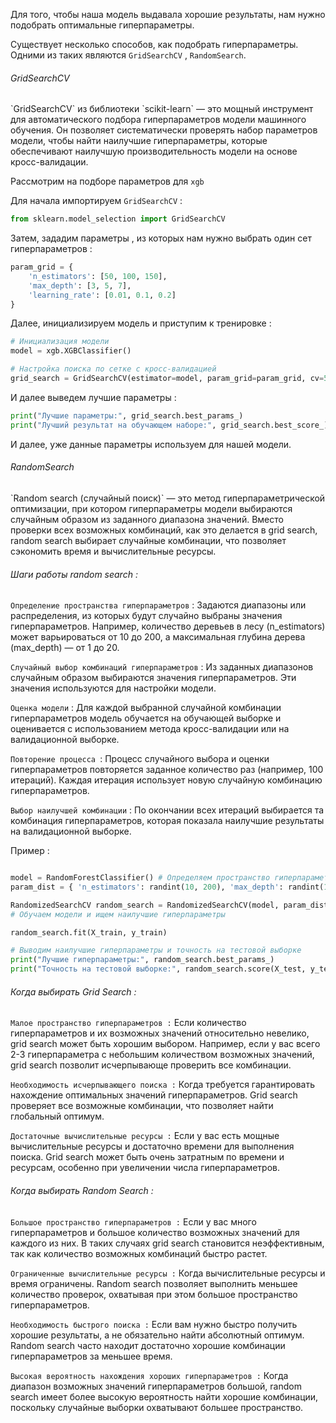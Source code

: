 Для того, чтобы наша модель выдавала хорошие результаты, нам нужно подобрать оптимальные гиперпараметры. 

Существует несколько способов, как подобрать гиперпараметры. 
Одними из таких являются `GridSearchCV` , `RandomSearch`. 

<h6>GridSearchCV</h6>
`GridSearchCV` из библиотеки `scikit-learn` — это мощный инструмент для автоматического подбора гиперпараметров модели машинного обучения. Он позволяет систематически проверять набор параметров модели, чтобы найти наилучшие гиперпараметры, которые обеспечивают наилучшую производительность модели на основе кросс-валидации.

Рассмотрим на подборе параметров для `xgb`

Для начала импортируем `GridSearchCV` : 

```python 
from sklearn.model_selection import GridSearchCV
```

Затем, зададим параметры , из которых нам нужно выбрать один сет гиперпараметров : 

```python
param_grid = {
    'n_estimators': [50, 100, 150],
    'max_depth': [3, 5, 7],
    'learning_rate': [0.01, 0.1, 0.2]
}

```

Далее, инициализируем модель и приступим к тренировке : 

```python 
# Инициализация модели 
model = xgb.XGBClassifier() 

# Настройка поиска по сетке с кросс-валидацией 
grid_search = GridSearchCV(estimator=model, param_grid=param_grid, cv=5, scoring='accuracy', n_jobs=-1) grid_search.fit(X_train, y_train)
```

И далее выведем лучшие параметры : 

```python
print("Лучшие параметры:", grid_search.best_params_)
print("Лучший результат на обучающем наборе:", grid_search.best_score_)
```

И далее, уже данные параметры используем для нашей модели. 

<h6>RandomSearch</h6>
`Random search (случайный поиск)` — это метод гиперпараметрической оптимизации, при котором гиперпараметры модели выбираются случайным образом из заданного диапазона значений. Вместо проверки всех возможных комбинаций, как это делается в grid search, random search выбирает случайные комбинации, что позволяет сэкономить время и вычислительные ресурсы.

<h6>Шаги работы random search :</h6>

`Определение пространства гиперпараметров` : Задаются диапазоны или распределения, из которых будут случайно выбраны значения гиперпараметров. Например, количество деревьев в лесу (n_estimators) может варьироваться от 10 до 200, а максимальная глубина дерева (max_depth) — от 1 до 20.

`Случайный выбор комбинаций гиперпараметров` :  Из заданных диапазонов случайным образом выбираются значения гиперпараметров. Эти значения используются для настройки модели.

`Оценка модели` : Для каждой выбранной случайной комбинации гиперпараметров модель обучается на обучающей выборке и оценивается с использованием метода кросс-валидации или на валидационной выборке.

`Повторение процесса `: Процесс случайного выбора и оценки гиперпараметров повторяется заданное количество раз (например, 100 итераций). Каждая итерация использует новую случайную комбинацию гиперпараметров.

`Выбор наилучшей комбинации` :  По окончании всех итераций выбирается та комбинация гиперпараметров, которая показала наилучшие результаты на валидационной выборке.

Пример : 

```python 

model = RandomForestClassifier() # Определяем пространство гиперпараметров для поиска 
param_dist = { 'n_estimators': randint(10, 200), 'max_depth': randint(1, 20) } # Инициализируем 

RandomizedSearchCV random_search = RandomizedSearchCV(model, param_distributions=param_dist, n_iter=100, cv=5, random_state=42, n_jobs=-1) 
# Обучаем модели и ищем наилучшие гиперпараметры 

random_search.fit(X_train, y_train) 

# Выводим наилучшие гиперпараметры и точность на тестовой выборке 
print("Лучшие гиперпараметры:", random_search.best_params_) 
print("Точность на тестовой выборке:", random_search.score(X_test, y_test))
```

 <h6>Когда выбирать Grid Search :</h6>

`Малое пространство гиперпараметров :` Если количество гиперпараметров и их возможных значений относительно невелико, grid search может быть хорошим выбором. Например, если у вас всего 2-3 гиперпараметра с небольшим количеством возможных значений, grid search позволит исчерпывающе проверить все комбинации.

`Необходимость исчерпывающего поиска :` Когда требуется гарантировать нахождение оптимальных значений гиперпараметров. Grid search проверяет все возможные комбинации, что позволяет найти глобальный оптимум.

`Достаточные вычислительные ресурсы :` Если у вас есть мощные вычислительные ресурсы и достаточно времени для выполнения поиска. Grid search может быть очень затратным по времени и ресурсам, особенно при увеличении числа гиперпараметров.

<h6>Когда выбирать Random Search :</h6>

`Большое пространство гиперпараметров :` Если у вас много гиперпараметров и большое количество возможных значений для каждого из них. В таких случаях grid search становится неэффективным, так как количество возможных комбинаций быстро растет.

`Ограниченные вычислительные ресурсы :`  Когда вычислительные ресурсы и время ограничены. Random search позволяет выполнить меньшее количество проверок, охватывая при этом большое пространство гиперпараметров.

`Необходимость быстрого поиска :` Если вам нужно быстро получить хорошие результаты, а не обязательно найти абсолютный оптимум. Random search часто находит достаточно хорошие комбинации гиперпараметров за меньшее время.

`Высокая вероятность нахождения хороших гиперпараметров :` Когда диапазон возможных значений гиперпараметров большой, random search имеет более высокую вероятность найти хорошие комбинации, поскольку случайные выборки охватывают большее пространство.
